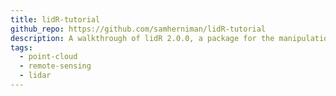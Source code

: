 ```yaml
---
title: lidR-tutorial
github_repo: https://github.com/samherniman/lidR-tutorial
description: A walkthrough of lidR 2.0.0, a package for the manipulation and analysis of airborne laser scanning (ALS) data.
tags:
  - point-cloud
  - remote-sensing
  - lidar
---
```

